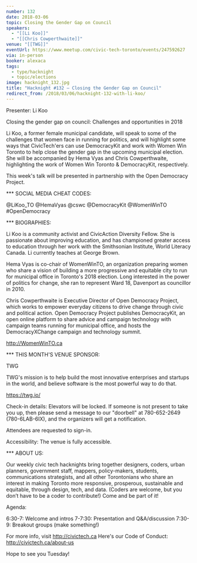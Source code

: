 ```yaml
---
number: 132
date: 2018-03-06
topic: Closing the Gender Gap on Council
speakers:
  - "[[Li Koo]]"
  - "[[Chris Cowperthwaite]]"
venue: "[[TWG]]"
eventUrl: https://www.meetup.com/civic-tech-toronto/events/247592627
via: in-person
booker: alexaca
tags:
  - type/hacknight
  - topic/elections
image: hacknight_132.jpg
title: "Hacknight #132 – Closing the Gender Gap on Council"
redirect_from: /2018/03/06/hacknight-132-with-li-koo/
---
```


Presenter: Li Koo

Closing the gender gap on council: Challenges and opportunities in 2018

Li Koo, a former female municipal candidate, will speak to some of the challenges that women face in running for politics, and will highlight some ways that CivicTech'ers can use DemocracyKit and work with Women Win Toronto to help close the gender gap in the upcoming municipal election. She will be accompanied by Hema Vyas and Chris Cowperthwaite, highlighting the work of Women Win Toronto & DemocracyKit, respectively.

This week's talk will be presented in partnership with the Open Democracy Project.

*** SOCIAL MEDIA CHEAT CODES:

@LiKoo_TO @HemaVyas @cswc @DemocracyKit @WomenWinTO \#OpenDemocracy

*** BIOGRAPHIES:

Li Koo is a community activist and CivicAction Diversity Fellow. She is passionate about improving education, and has championed greater access to education through her work with the Smithsonian Institute, World Literacy Canada. Li currently teaches at George Brown.

Hema Vyas is co-chair of WomenWinTO, an organization preparing women who share a vision of building a more progressive and equitable city to run for municipal office in Toronto's 2018 election. Long interested in the power of politics for change, she ran to represent Ward 18, Davenport as councillor in 2010.

Chris Cowperthwaite is Executive Director of Open Democracy Project, which works to empower everyday citizens to drive change through civic and political action. Open Democracy Project publishes DemocracyKit, an open online platform to share advice and campaign technology with campaign teams running for municipal office, and hosts the DemocracyXChange campaign and technology summit.

http://WomenWinTO.ca

*** THIS MONTH'S VENUE SPONSOR:

TWG

TWG's mission is to help build the most innovative enterprises and startups in the world, and believe software is the most powerful way to do that.

https://twg.io/

Check-in details: Elevators will be locked. If someone is not present to take you up, then please send a message to our "doorbell" at 780-652-2649 (780-6LAB-6IX), and the organizers will get a notification.

Attendees are requested to sign-in.

Accessibility: The venue is fully accessible.

*** ABOUT US:

Our weekly civic tech hacknights bring together designers, coders, urban planners, government staff, mappers, policy-makers, students, communications strategists, and all other Torontonians who share an interest in making Toronto more responsive, prosperous, sustainable and equitable, through design, tech, and data. (Coders are welcome, but you don’t have to be a coder to contribute!) Come and be part of it!

Agenda:

6:30-7: Welcome and intros
7-7:30: Presentation and Q&A/discussion
7:30-9: Breakout groups (make something!)

For more info, visit http://civictech.ca
Here's our Code of Conduct: http://civictech.ca/about-us

Hope to see you Tuesday!